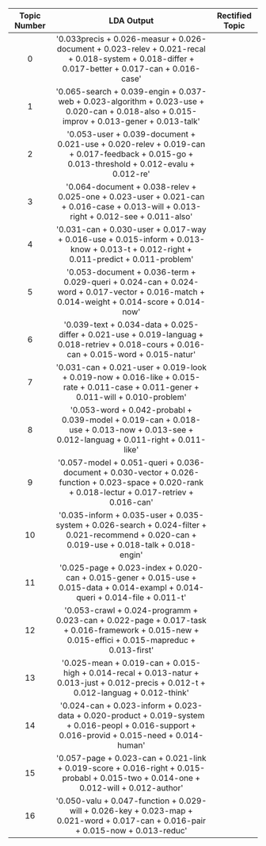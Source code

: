 |Topic Number   | LDA Output                  | Rectified Topic|
|:-------------:|:--------------------------: |:-------------:|
|0| '0.033precis + 0.026-measur + 0.026-document + 0.023-relev + 0.021-recal + 0.018-system + 0.018-differ + 0.017-better + 0.017-can + 0.016-case'| |
|1| '0.065-search + 0.039-engin + 0.037-web + 0.023-algorithm + 0.023-use + 0.020-can + 0.018-also + 0.015-improv + 0.013-gener + 0.013-talk'| |
|2| '0.053-user + 0.039-document + 0.021-use + 0.020-relev + 0.019-can + 0.017-feedback + 0.015-go + 0.013-threshold + 0.012-evalu + 0.012-re'| |
|3| '0.064-document + 0.038-relev + 0.025-one + 0.023-user + 0.021-can + 0.016-case + 0.013-will + 0.013-right + 0.012-see + 0.011-also'| |
|4| '0.031-can + 0.030-user + 0.017-way + 0.016-use + 0.015-inform + 0.013-know + 0.013-t + 0.012-right + 0.011-predict + 0.011-problem'| |
|5| '0.053-document + 0.036-term + 0.029-queri + 0.024-can + 0.024-word + 0.017-vector + 0.016-match + 0.014-weight + 0.014-score + 0.014-now'| |
|6| '0.039-text + 0.034-data + 0.025-differ + 0.021-use + 0.019-languag + 0.018-retriev + 0.018-cours + 0.016-can + 0.015-word + 0.015-natur'| |
|7| '0.031-can + 0.021-user + 0.019-look + 0.019-now + 0.016-like + 0.015-rate + 0.011-case + 0.011-gener + 0.011-will + 0.010-problem'| |
|8| '0.053-word + 0.042-probabl + 0.039-model + 0.019-can + 0.018-use + 0.013-now + 0.013-see + 0.012-languag + 0.011-right + 0.011-like'| |
|9| '0.057-model + 0.051-queri + 0.036-document + 0.030-vector + 0.026-function + 0.023-space + 0.020-rank + 0.018-lectur + 0.017-retriev + 0.016-can'| |
|10| '0.035-inform + 0.035-user + 0.035-system + 0.026-search + 0.024-filter + 0.021-recommend + 0.020-can + 0.019-use + 0.018-talk + 0.018-engin'| |
|11| '0.025-page + 0.023-index + 0.020-can + 0.015-gener + 0.015-use + 0.015-data + 0.014-exampl + 0.014-queri + 0.014-file + 0.011-t'| |
|12| '0.053-crawl + 0.024-programm + 0.023-can + 0.022-page + 0.017-task + 0.016-framework + 0.015-new + 0.015-effici + 0.015-mapreduc + 0.013-first'| |
|13| '0.025-mean + 0.019-can + 0.015-high + 0.014-recal + 0.013-natur + 0.013-just + 0.012-precis + 0.012-t + 0.012-languag + 0.012-think'| |
|14| '0.024-can + 0.023-inform + 0.023-data + 0.020-product + 0.019-system + 0.016-peopl + 0.016-support + 0.016-provid + 0.015-need + 0.014-human'| |
|15| '0.057-page + 0.023-can + 0.021-link + 0.019-score + 0.016-right + 0.015-probabl + 0.015-two + 0.014-one + 0.012-will + 0.012-author'| |
|16| '0.050-valu + 0.047-function + 0.029-will + 0.026-key + 0.023-map + 0.021-word + 0.017-can + 0.016-pair + 0.015-now + 0.013-reduc'| |
